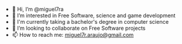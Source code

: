- 👋 Hi, I’m @miguel7ra
- 👀 I’m interested in Free Software, science and game development
- 🌱 I'm currently taking a bachelor's degree in computer science
- 💞️ I’m looking to collaborate on Free Software projects
- 📫 How to reach me: miguel7r.araujo@gmail.com

<!---
miguel7ra/miguel7ra is a ✨ special ✨ repository because its `README.md` (this file) appears on your GitHub profile.
You can click the Preview link to take a look at your changes.
--->
